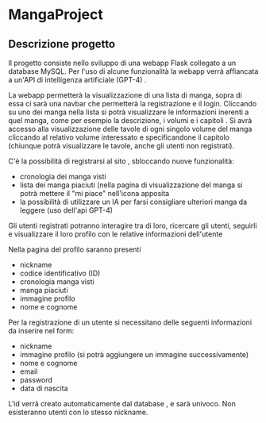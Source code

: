 # MangaProject

## Descrizione progetto

Il progetto consiste nello sviluppo di una webapp Flask collegato a un database MySQL. Per l'uso di alcune funzionalità la webapp verrà affiancata a un'API di intelligenza artificiale (GPT-4) .

La webapp permetterà la visualizzazione di una lista di manga, sopra di essa ci sarà una navbar che permetterà la registrazione e il login. Cliccando su uno dei manga nella lista si potrà visualizzare le informazioni inerenti a quel manga, come per esempio la descrizione, i volumi e i capitoli . Si avrà accesso alla visualizzazione delle tavole di ogni singolo volume del manga cliccando al relativo volume interessato e specificandone il capitolo (chiunque potrà visualizzare le tavole, anche gli utenti non registrati).

C'è la possibilità di registrarsi al sito , sbloccando nuove funzionalità:
- cronologia dei manga visti
- lista dei manga piaciuti (nella pagina di visualizzazione del manga si potrà mettere il "mi piace" nell'icona apposita
- la possibilità di utilizzare un IA per farsi consigliare ulteriori manga da leggere  (uso dell'api GPT-4) 

Gli utenti registrati potranno interagire tra di loro, ricercare gli utenti, seguirli e visualizzare il loro profilo con le relative informazioni dell'utente

Nella pagina del profilo saranno presenti 
- nickname
- codice identificativo (ID)
- cronologia manga visti
- manga piaciuti
- immagine profilo
- nome e cognome 

Per la registrazione di un utente si necessitano delle seguenti informazioni da inserire nel form:
- nickname
- immagine profilo (si potrà aggiungere un immagine successivamente)
- nome e cognome 
- email
- password
- data di nascita

L'id verrà creato automaticamente dal database , e sarà univoco. Non esisteranno utenti con lo stesso nickname. 

